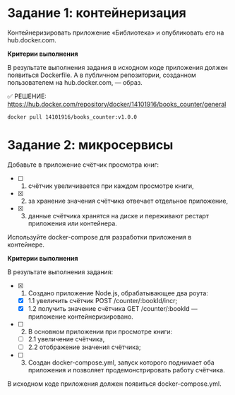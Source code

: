 # Задание 1: контейнеризация

Контейнеризировать приложение «Библиотека» и опубликовать его на hub.docker.com.

**Критерии выполнения**

В результате выполнения задания в исходном коде приложения должен появиться Dockerfile. А в публичном репозитории, созданном пользователем на hub.docker.com, — образ.

:white_check_mark: РЕШЕНИЕ: https://hub.docker.com/repository/docker/14101916/books_counter/general

```Batchfile
docker pull 14101916/books_counter:v1.0.0
```

# Задание 2: микросервисы
Добавьте в приложение счётчик просмотра книг:

- [ ] 1. счётчик увеличивается при каждом просмотре книги,
- [X] 2. за хранение значения счётчика отвечает отдельное приложение,
- [X] 3. данные счётчика хранятся на диске и переживают рестарт приложения или контейнера.

Используйте docker-compose для разработки приложения в контейнере.

**Критерии выполнения**

В результате выполнения задания:
- [X] 1. Создано приложение Node.js, обрабатывающее два роута:
    - [X] 1.1 увеличить счётчик POST /counter/:bookId/incr;
    - [X] 1.2 получить значение счётчика GET /counter/:bookId — приложение контейнеризировано.
- [ ] 2. В основном приложении при просмотре книги:
    - [ ] 2.1 увеличение счётчика,
    - [ ] 2.2 отображение значения счётчика;
- [ ] 3. Создан docker-compose.yml, запуск которого поднимает оба приложения и позволяет продемонстрировать работу счётчика.

В исходном коде приложения должен появиться docker-compose.yml.